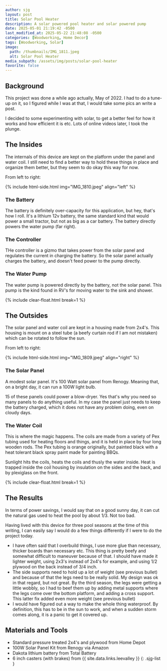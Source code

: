 ```yaml
---
author: sjg
layout: post
title: Solar Pool Heater
description: A solar powered pool heater and solar powered pump
date: 2025-05-01 21:19:42 -0500
last_modified_at: 2025-05-22 21:48:08 -0500
categories: [Woodworking, Home Decor]
tags: [Woodworking, Solar]
image:
  path: /thumbnails/IMG_1811.jpeg
  alt: Solar Pool Heater
media_subpath: /assets/img/posts/solar-pool-heater
favorite: false
---
```

## Background
This project was done a while ago actually, May of 2022.  I had to do a tune-up on it, so I figured while I was at that, I would take some pics an write a post.

I decided to some experimenting with solar, to get a better feel for how it works and how efficient it is etc.  Lots of online videos later, I took the plunge.

## The Insides
The internals of this device are kept on the platform under the panel and water coil.  I still need to find a better way to hold these things in place and organize them better, but they seem to do okay this way for now.

From left to right:

{% include html-side.html img="IMG_1810.jpeg" align="left" %}

### The Battery
The battery is definitely over-capacity for this application, but hey, that's how I roll.  It's a lithium 12v battery, the same standard kind that would power a small tractor, but not as big as a car battery.  The battery directly powers the water pump (far right).

### The Controller
THe controller is a gizmo that takes power from the solar panel and regulates the current in charging the battery.  So the solar panel actually charges the battery, and doesn't feed power to the pump directly.

### The Water Pump

The water pump is powered directly by the battery, not the solar panel.  This pump is the kind found in RV's for moving water to the sink and shower.

{% include clear-float.html break=1 %}

## The Outsides
The solar panel and water coil are kept in a housing made from 2x4's.  This housing is mount on a steel tube (a beefy curtain rod if I am not mistaken) which can be rotated to follow the sun.

From left to right:

{% include html-side.html img="IMG_1809.jpeg" align="right" %}

### The Solar Panel
A modest solar panel.  It's 100 Watt solar panel from Renogy.  Meaning that, on a bright day, it can run a 100W light bulb.  

15 of these panels could power a blow-dryer.  Yes that's why you need so many panels to do anything useful.  In my case the panel just needs to keep the battery charged, which it does not have any problem doing, even on cloudy days.

### The Water Coil
This is where the magic happens.  The coils are made from a variety of Pex tubing used for heating floors and things, and it is held in place by four long wooden rods.  The Pex tubing is orange originally, but painted black with a heat tolerant black spray paint made for painting BBQs. 

Sunlight hits the coils, heats the coils and thusly the water inside.  Heat is trapped inside the coil housing by insulation on the sides and the back, and by plexiglass on the front.

{% include clear-float.html break=1 %}

## The Results

In terms of power savings, I would say that on a good sunny day, it can cut the natural gas used to heat the pool by about 1/3.  Not too bad.

Having lived with this device for three pool seasons at the time of this writing, I can easily say I would do a few things differently if I were to do the project today.
- I have often said that I overbuild things, I use more glue than necessary, thicker boards than necessary etc.  This thing is pretty beefy and somewhat difficult to maneuver because of that.  I should have made it lighter weight, using 2x3's instead of 2x4's for example, and using 1/2 plywood on the back instead of 3/4 inch.
- The side supports need to hold up a lot of weight (see previous bullet) and because of that the legs need to be really solid.  My design was ok in that regard, but not great.  By the third season, the legs were getting a little wobbly, so I had to beef them up by adding metal supports where the legs come over the bottom platform, and adding a cross support.  This latter fix added even more weight (see previous bullet)
- I would have figured out a way to make the whole thing waterproof.  By definition, this has to be in the sun to work, and when a sudden storm comes along, it is a panic to get it covered up.  

## Materials and Tools

- Standard pressure treated 2x4's and plywood from Home Depot
- 100W Solar Panel Kit from Renogy via Amazon
- Dakota lithium battery from Total Battery
- 6 inch casters (with brakes) from {{ site.data.links.leevalley }}
{: .sjg-list }
